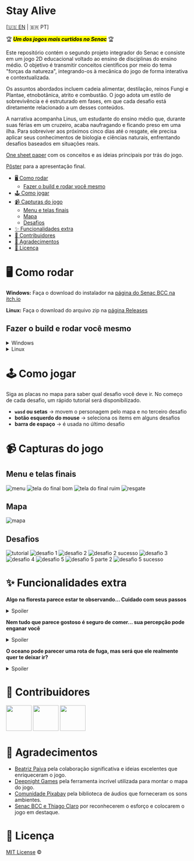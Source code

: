 # Stay Alive

[[🇺🇸 EN](https://github.com/gabe-frasz/stay-alive#stay-alive) | 🇧🇷 PT]

🏆 <mark>***Um dos jogos mais curtidos no Senac***</mark> 🏆

Este repositório contém o segundo projeto integrador do Senac e consiste em um jogo 2D educacional voltado ao ensino de disciplinas do ensino médio. O objetivo é transmitir conceitos científicos por meio do tema "forças da natureza", integrando-os à mecânica do jogo de forma interativa e contextualizada.

Os assuntos abordados incluem cadeia alimentar, destilação, reinos Fungi e Plantae, etnobotânica, atrito e combustão. O jogo adota um estilo de sobrevivência e é estruturado em fases, em que cada desafio está diretamente relacionado a um desses conteúdos.

A narrativa acompanha Linus, um estudante do ensino médio que, durante suas férias em um cruzeiro, acaba naufragando e ficando preso em uma ilha. Para sobreviver aos próximos cinco dias até o resgate, ele precisa aplicar seus conhecimentos de biologia e ciências naturais, enfrentando desafios baseados em situações reais.

[One sheet paper](https://github.com/gabe-frasz/stay-alive/blob/main/_docs/one-sheet-paper.pdf) com os conceitos e as ideias principais por trás do jogo.

[Pôster](https://github.com/gabe-frasz/stay-alive/blob/main/_docs/poster.pdf) para a apresentação final.

- [🖥️ Como rodar](#%EF%B8%8F-como-rodar)
  - [Fazer o build e rodar você mesmo](#fazer-o-build-e-rodar-você-mesmo)
- [🕹️ Como jogar](#%EF%B8%8F-como-jogar)
- [📹 Capturas do jogo](#-capturas-do-jogo)
  - [Menu e telas finais](#menu-e-telas-finais)
  - [Mapa](#mapa)
  - [Desafios](#desafios)
- [✨ Funcionalidades extra](#-funcionalidades-extra)
- [👥 Contribuidores](#-contribuidores)
- [🤝 Agradecimentos](#-agradecimentos)
- [📝 Licença](#-licença)

# 🖥️ Como rodar

**Windows:** Faça o download do instalador na [página do Senac BCC na itch.io](https://bccsenac.itch.io/stay-alive)

**Linux:** Faça o download do arquivo zip na [página Releases](https://github.com/gabe-frasz/stay-alive/releases)

## Fazer o build e rodar você mesmo

<details>
  <summary>Windows</summary>

  1. Abra o [Visual Studio](https://visualstudio.microsoft.com/)
  2. Clone o repositório
  3. Instale os pacotes [Allegro](https://www.nuget.org/packages/Allegro/) e [AllegroDeps](https://www.nuget.org/packages/AllegroDeps/)
  4. Execute
</details>

<details>
  <summary>Linux</summary>

  1. Faça o download da [biblioteca Allegro](https://liballeg.org/download.html)
  2. Clone o repositório
  3. Compile o código C
     - `gcc ./main.c -lm $(pkg-config allegro-5 allegro_font-5 allegro_primitives-5 allegro_image-5 allegro_audio-5 allegro_acodec-5 allegro_video-5 --libs --cflags)`
  5. Execute
</details>

# 🕹️ Como jogar

Siga as placas no mapa para saber qual desafio você deve ir. No começo de cada desafio, um rápido tutorial será disponibilizado.

- **`wasd` ou setas** -> movem o personagem pelo mapa e no terceiro desafio 
- **botão esquerdo do mouse** -> seleciona os items em alguns desafios
- **barra de espaço** -> é usada no último desafio

# 📹 Capturas do jogo

## Menu e telas finais

![menu](https://github.com/gabe-frasz/stay-alive/blob/main/_docs/menu.png)
![tela do final bom](https://github.com/gabe-frasz/stay-alive/blob/main/_docs/good-ending.png)
![tela do final ruim](https://github.com/gabe-frasz/stay-alive/blob/main/_docs/bad-ending.png)
![resgate](https://github.com/gabe-frasz/stay-alive/blob/main/_docs/rescue.png)

## Mapa

![mapa](https://github.com/gabe-frasz/stay-alive/blob/main/_docs/map.gif)

## Desafios

![tutorial](https://github.com/gabe-frasz/stay-alive/blob/main/_docs/tutorial.gif)
![desafio 1](https://github.com/gabe-frasz/stay-alive/blob/main/_docs/challenge-1.png)
![desafio 2](https://github.com/gabe-frasz/stay-alive/blob/main/_docs/challenge-2.png)
![desafio 2 sucesso](https://github.com/gabe-frasz/stay-alive/blob/main/_docs/challenge-2-success.png)
![desafio 3](https://github.com/gabe-frasz/stay-alive/blob/main/_docs/challenge-3.png)
![desafio 4](https://github.com/gabe-frasz/stay-alive/blob/main/_docs/challenge-4.png)
![desafio 5](https://github.com/gabe-frasz/stay-alive/blob/main/_docs/challenge-5.png)
![desafio 5 parte 2](https://github.com/gabe-frasz/stay-alive/blob/main/_docs/challenge-5-pt-2.png)
![desafio 5 sucesso](https://github.com/gabe-frasz/stay-alive/blob/main/_docs/challenge-5-success.png)

# ✨ Funcionalidades extra

**Algo na floresta parece estar te observando... Cuidado com seus passos**

<details>
  <summary>Spoiler</summary>

  ![cobra](https://github.com/gabe-frasz/stay-alive/blob/main/_docs/snake.gif)
</details>

**Nem tudo que parece gostoso é seguro de comer... sua percepção pode enganar você**

<details>
  <summary>Spoiler</summary>

  ![alucinação](https://github.com/gabe-frasz/stay-alive/blob/main/_docs/hallucination.gif)
</details>

**O oceano pode parecer uma rota de fuga, mas será que ele realmente quer te deixar ir?**

<details>
  <summary>Spoiler</summary>

  ![afogamento](https://github.com/gabe-frasz/stay-alive/blob/main/_docs/drowning.gif)
</details>

# 👥 Contribuidores

<a href="https://github.com/manuezi"><img src="https://github.com/manuezi.png" width="70"/></a>
<a href="https://github.com/stefrny"><img src="https://github.com/stefrny.png" width="70"/></a>
<a href="https://github.com/gabe-frasz"><img src="https://github.com/gabe-frasz.png" width="70"/></a>

# 🤝 Agradecimentos

- [Beatriz Paiva](https://github.com/beeepaiva) pela colaboração significativa e ideias excelentes que enriqueceram o jogo.
- [Deepnight Games](https://deepnight.net/about/) pela ferramenta incrível utilizada para montar o mapa do jogo.
- [Comunidade Pixabay](https://pixabay.com/users/) pela biblioteca de áudios que forneceram os sons ambientes.
- [Senac BCC e Thiago Claro](https://bccsenac.itch.io/) por reconhecerem o esforço e colocarem o jogo em destaque.

# 📝 Licença

[MIT License](https://github.com/gabe-frasz/stay-alive/blob/main/LICENSE) &copy;

